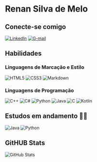 # Renan Silva de Melo

## Conecte-se comigo
[![LinkedIn](https://img.shields.io/badge/LinkedIn-007?style=for-the-badge&logo=linkedin&logoColor=0E76A8)](https://www.linkedin.com/in/renan-melo-738524284/)
[![G-mail](https://img.shields.io/badge/-Gmail-edebea?style=for-the-badge&logo=gmail&logoColor=E94D5F)](mailto:renan.slvmelo.2005@gmail.com)

## Habilidades
### Linguagens de Marcação e Estilo
![HTML5](https://img.shields.io/badge/HTML5-d50200?style=for-the-badge&logo=html5)
![CSS3](https://img.shields.io/badge/CSS3-edebea?style=for-the-badge&logo=css3&logoColor=264CE4)
![Markdown](https://img.shields.io/badge/Markdown-000?style=for-the-badge&logo=markdown)
### Linguagens de Programação
![C++](https://img.shields.io/badge/C%2B%2B-07006e?style=for-the-badge&logo=c%2B%2B&logoColor=00599C)
![C#](https://img.shields.io/badge/C%23-520050?style=for-the-badge&logo=c-sharp&logoColor=823085)
![Python](https://img.shields.io/badge/python-050077?style=for-the-badge&logo=python)
![Java](https://img.shields.io/badge/Java-2dac00?style=for-the-badge&logo=java) 
![C](https://img.shields.io/badge/C-07006e?style=for-the-badge&logo=c)
![Kotlin](https://img.shields.io/badge/Kotlin-009406?style=for-the-badge&logo=kotlin) 



## Estudos em andamento 👨‍💻
![Java](https://img.shields.io/badge/Java-2dac00?style=for-the-badge&logo=java) 
![Python](https://img.shields.io/badge/python-050077?style=for-the-badge&logo=python)


## GitHUB Stats
![GitHub Stats](https://github-readme-stats.vercel.app/api?username=Renanshi&theme=transparent&bg_color=000&border_color=30A3DC&show_icons=true&icon_color=30A3DC&title_color=E94D5F&text_color=FFF)
